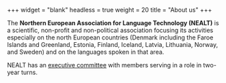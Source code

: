 +++
widget = "blank"
headless = true
weight = 20
title = "About us"
+++


The **Northern European Association for Language Technology (NEALT)** is a
scientific, non-profit and non-political association focusing its activities
especially on the north European countries (Denmark including the Faroe Islands
and Greenland, Estonia, Finland, Iceland, Latvia, Lithuania, Norway, and Sweden) 
and on the languages spoken in that area.

NEALT has an [executive committee](/contact) with members serving in a role in two-year turns.
